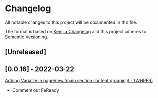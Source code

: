 # Changelog

All notable changes to this project will be documented in this file.

The format is based on [Keep a Changelog](http://keepachangelog.com/en/1.0.0/)
and this project adheres to [Semantic Versioning](http://semver.org/spec/v2.0.0.html).

## [Unreleased]

## [0.0.16] - 2022-03-22
[Adding Variable in pageView (main section content grouping) - (WHPFR)](https://whirlpoolgtm.atlassian.net/browse/D2CA-374)
- Comment out FeReady
